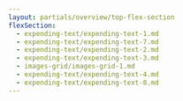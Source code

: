 ```yaml
---
layout: partials/overview/top-flex-section
flexSection:
  - expending-text/expending-text-1.md
  - expending-text/expending-text-7.md
  - expending-text/expending-text-2.md
  - expending-text/expending-text-3.md
  - images-grid/images-grid-1.md
  - expending-text/expending-text-4.md
  - expending-text/expending-text-8.md
---
```

